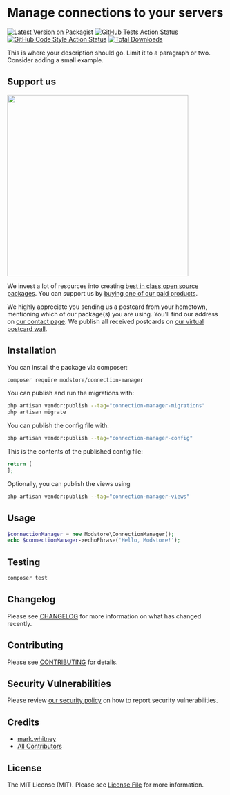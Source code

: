 # Manage connections to your servers

[![Latest Version on Packagist](https://img.shields.io/packagist/v/modstore/connection-manager.svg?style=flat-square)](https://packagist.org/packages/modstore/connection-manager)
[![GitHub Tests Action Status](https://img.shields.io/github/workflow/status/modstore/connection-manager/run-tests?label=tests)](https://github.com/modstore/connection-manager/actions?query=workflow%3Arun-tests+branch%3Amain)
[![GitHub Code Style Action Status](https://img.shields.io/github/workflow/status/modstore/connection-manager/Fix%20PHP%20code%20style%20issues?label=code%20style)](https://github.com/modstore/connection-manager/actions?query=workflow%3A"Fix+PHP+code+style+issues"+branch%3Amain)
[![Total Downloads](https://img.shields.io/packagist/dt/modstore/connection-manager.svg?style=flat-square)](https://packagist.org/packages/modstore/connection-manager)

This is where your description should go. Limit it to a paragraph or two. Consider adding a small example.

## Support us

[<img src="https://github-ads.s3.eu-central-1.amazonaws.com/connection-manager.jpg?t=1" width="419px" />](https://spatie.be/github-ad-click/connection-manager)

We invest a lot of resources into creating [best in class open source packages](https://spatie.be/open-source). You can support us by [buying one of our paid products](https://spatie.be/open-source/support-us).

We highly appreciate you sending us a postcard from your hometown, mentioning which of our package(s) you are using. You'll find our address on [our contact page](https://spatie.be/about-us). We publish all received postcards on [our virtual postcard wall](https://spatie.be/open-source/postcards).

## Installation

You can install the package via composer:

```bash
composer require modstore/connection-manager
```

You can publish and run the migrations with:

```bash
php artisan vendor:publish --tag="connection-manager-migrations"
php artisan migrate
```

You can publish the config file with:

```bash
php artisan vendor:publish --tag="connection-manager-config"
```

This is the contents of the published config file:

```php
return [
];
```

Optionally, you can publish the views using

```bash
php artisan vendor:publish --tag="connection-manager-views"
```

## Usage

```php
$connectionManager = new Modstore\ConnectionManager();
echo $connectionManager->echoPhrase('Hello, Modstore!');
```

## Testing

```bash
composer test
```

## Changelog

Please see [CHANGELOG](CHANGELOG.md) for more information on what has changed recently.

## Contributing

Please see [CONTRIBUTING](CONTRIBUTING.md) for details.

## Security Vulnerabilities

Please review [our security policy](../../security/policy) on how to report security vulnerabilities.

## Credits

- [mark.whitney](https://github.com/modstore)
- [All Contributors](../../contributors)

## License

The MIT License (MIT). Please see [License File](LICENSE.md) for more information.
